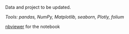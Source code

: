 Data and project to be updated.

_Tools: pandas, NumPy, Matplotlib, seaborn, Plotly, folium_

[nbviewer](https://nbviewer.org/github/yl5787/data-analysis/blob/main/uber-in-nyc/uber%20rides%20analysis.ipynb) for the notebook
